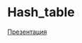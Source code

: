 # Hash_table

[Презентация](https://github.com/DBarinovv/Hash_table/blob/master/Hash_table_pres.pdf)

